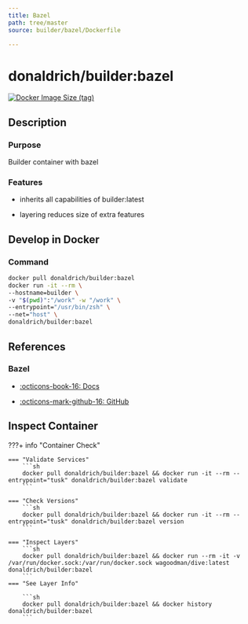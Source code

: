 ```yaml
---
title: Bazel
path: tree/master
source: builder/bazel/Dockerfile

---
```


# donaldrich/builder:bazel

[![Docker Image Size (tag)](https://img.shields.io/docker/image-size/donaldrich/builder/bazel?color=blue&label=size&logo=docker&style=flat-square)](https://hub.docker.com/r/donaldrich/builder/bazel)

## Description

### Purpose

Builder container with bazel

### Features

* inherits all capabilities of builder:latest

* layering reduces size of extra features

## Develop in Docker

### Command

```sh
docker pull donaldrich/builder:bazel
docker run -it --rm \
--hostname=builder \
-v "$(pwd)":"/work" -w "/work" \
--entrypoint="/usr/bin/zsh" \
--net="host" \
donaldrich/builder:bazel
```

## References

### Bazel

* [:octicons-book-16: Docs](https://docs.bazel.build)

* [:octicons-mark-github-16: GitHub](https://github.com/bazelbuild/bazel)

## Inspect Container

???+ info "Container Check"

    === "Validate Services"
        ```sh
        docker pull donaldrich/builder:bazel && docker run -it --rm --entrypoint="tusk" donaldrich/builder:bazel validate
        ```

    === "Check Versions"
        ```sh
        docker pull donaldrich/builder:bazel && docker run -it --rm --entrypoint="tusk" donaldrich/builder:bazel version
        ```

    === "Inspect Layers"
        ```sh
        docker pull donaldrich/builder:bazel && docker run --rm -it -v /var/run/docker.sock:/var/run/docker.sock wagoodman/dive:latest donaldrich/builder:bazel
        ```
    === "See Layer Info"

        ```sh
        docker pull donaldrich/builder:bazel && docker history donaldrich/builder:bazel
        ```
